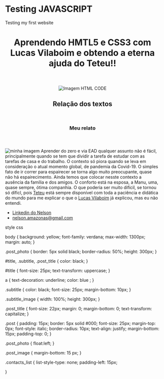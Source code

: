 # Testing JAVASCRIPT
Testing my first website

<!DOCTYPE html> 
<html>
  <head>
    <meta charset="utf-8">
    <title>Site Teste Nelson</title>  
    <link rel="stylesheet" href="style.css">	
  </head>
  <body>
     <header>
	   <h1 id="title">Aprendendo HMTL5 e CSS3 com Lucas Vilaboim e obtendo a eterna ajuda do Teteu!!</h1>
	 </header>
	 <section>
	   <header>
	     <img src="HTML CODE.jpg" alt="Imagem HTML CODE" class="subtitle_image">
	     <h2 class="subtitle">Relação dos textos</h2>
	   </header>
	   <article class="post">
	      <header>
		    <h3 class="post_title">Meu relato</h3>
		  </header>
		  <p class="post_content">
			<img src="se soltou.jpg" alt="minha imagem" class="post_photo"> 
			Aprender do zero e via EAD qualquer assunto não é fácil, 
			principalmente quando se tem que dividir a tarefa de estudar 
			com as tarefas de casa e do trabalho. O contexto só piora 
			quando se leva em consideração o atual momento global, 
			de pandemia da Covid-19. O simples fato de ir correr 
			para espairecer se torna algo muito preocupante, quase 
			não há espairecimento. Ainda temos que colocar nesste contexto 
			a ausência da família e dos amigos. O conforto está na esposa, 
			a Manu, uma, quase sempre, ótima companhia. O que poderia ser 
			muito difícil, se tornou só díficl, pois 
			<a href="https://www.linkedin.com/in/matheuscmpm/" target="_blank">Teteu</a> 
			está sempre disponível com toda a paciência e didática do 
			mundo para me explicar o que o <a href="https://www.linkedin.com/in/vilaboim/" target="_blank">Lucas Vilaboim</a> 
			já explicou, mas eu não entendi.
		  </p>
	   </article>
	 <section>
	 <footer>
	    <ul class="contacts_list">
		  <li>
		    <a href="https://www.linkedin.com/in/nelson-p-021729200/" target="_blank">Linkedin do Nelson</a>
		  </li>
		  <li>
		  <a href="mailto:nelson.amazonas@gmail.com">nelson.amazonas@gmail.com</a>
		  </li>
		</ul>  
	 </footer> 
 </body>
</html>
 



style css

body {
	background: yellow;
	font-family: verdana;
	max-width: 1300px;
	margin: auto;
}

.post_photo {
	border: 5px solid black;
	border-radius: 50%;
	height: 300px;
}
		

#title, .subtitle, .post_title {
	color: black;
}

#title {
	font-size: 25px;
	text-transform: uppercase;
}

a {
	text-decoration: underline;
	color: blue  ;
}

.subtitle {
	color: black;
	font-size: 25px;
	margin-bottom: 10px;
}

.subtitle_image {
	width: 100%;
	height: 300px;
}
	
.post_title {
	font-size: 22px;
	margin: 0;
	margin-bottom: 0;
	text-transform: capitalize;
}

.post {
	padding: 15px;
	border: 5px solid #000;
	font-size: 25px;
	margin-top: 0px;
	font-style: italic;
	border-radius: 10px;
	text-align: justify;
	margin-bottom: 15px;
	padding-top: 0;
}

.post_photo {
	float:left;
}

.post_image {
	margin-bottom: 15 px;
}

.contacts_list {
	list-style-type: none;
	padding-left: 15px;
	
}
